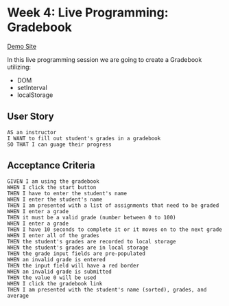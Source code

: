 # Week 4: Live Programming: Gradebook

[Demo Site](https://jason-whitted.github.io/week4-lp-gradebook/)

In this live programming session we are going to create a Gradebook utilizing:
- DOM
- setInterval
- localStorage

## User Story
```
AS an instructor 
I WANT to fill out student's grades in a gradebook
SO THAT I can guage their progress
```

## Acceptance Criteria
```
GIVEN I am using the gradebook
WHEN I click the start button
THEN I have to enter the student's name
WHEN I enter the student's name
THEN I am presented with a list of assignments that need to be graded
WHEN I enter a grade
THEN it must be a valid grade (number between 0 to 100)
WHEN I enter a grade
THEN I have 10 seconds to complete it or it moves on to the next grade
WHEN I enter all of the grades
THEN the student's grades are recorded to local storage
WHEN the student's grades are in local storage
THEN the grade input fields are pre-populated
WHEN an invalid grade is entered
THEN the input field will have a red border
WHEN an invalid grade is submitted
THEN the value 0 will be used
WHEN I click the gradebook link
THEN I am presented with the student's name (sorted), grades, and average
```

